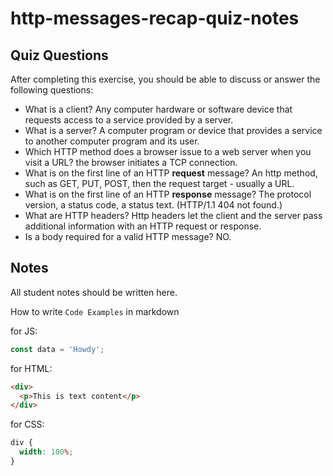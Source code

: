 # http-messages-recap-quiz-notes

## Quiz Questions

After completing this exercise, you should be able to discuss or answer the following questions:

- What is a client?
  Any computer hardware or software device that requests access to a service provided by a server.
- What is a server?
  A computer program or device that provides a service to another computer program and its user.
- Which HTTP method does a browser issue to a web server when you visit a URL?
  the browser initiates a TCP connection.
- What is on the first line of an HTTP **request** message?
  An http method, such as GET, PUT, POST, then the request target - usually a URL.
- What is on the first line of an HTTP **response** message?
  The protocol version, a status code, a status text. (HTTP/1.1 404 not found.)
- What are HTTP headers?
  Http headers let the client and the server pass additional information with an HTTP request or response.
- Is a body required for a valid HTTP message?
  NO.

## Notes

All student notes should be written here.

How to write `Code Examples` in markdown

for JS:

```javascript
const data = 'Howdy';
```

for HTML:

```html
<div>
  <p>This is text content</p>
</div>
```

for CSS:

```css
div {
  width: 100%;
}
```
